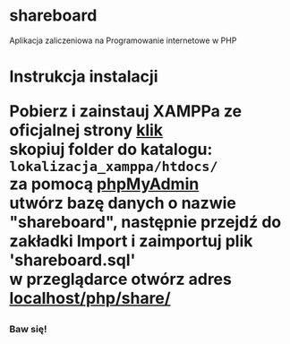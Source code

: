 # shareboard
Aplikacja zaliczeniowa na Programowanie internetowe w PHP


<h1>Instrukcja instalacji</h1?
<br>
<p>Pobierz i zainstauj XAMPPa ze oficjalnej strony <a href="https://www.apachefriends.org/pl/index.html">klik</a><br>
skopiuj folder do katalogu:<br>
<code>lokalizacja_xamppa/htdocs/</code><br>
za pomocą <a href="localhost/phpmyadmin">phpMyAdmin</a><br>
utwórz bazę danych o nazwie "shareboard", następnie przejdź do zakładki Import i zaimportuj plik 'shareboard.sql'<br>
w przeglądarce otwórz adres <a href="localhost/php/share/">localhost/php/share/</a><br>
<h3>Baw się!</h3>
